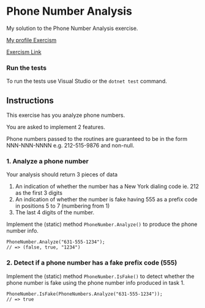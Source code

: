 # Phone Number Analysis

My solution to the Phone Number Analysis exercise.

[My profile Exercism](https://exercism.org/profiles/stefanilima)

[Exercism Link](https://exercism.org/tracks/csharp/exercises/phone-number-analysis)

### Run the tests

To run the tests use Visual Studio or the `dotnet test` command.

## Instructions

This exercise has you analyze phone numbers.

You are asked to implement 2 features.

Phone numbers passed to the routines are guaranteed to be in the form NNN-NNN-NNNN e.g. 212-515-9876 and non-null.

### 1. Analyze a phone number

Your analysis should return 3 pieces of data

1. An indication of whether the number has a New York dialing code ie. 212 as the first 3 digits
1. An indication of whether the number is fake having 555 as a prefix code in positions 5 to 7 (numbering from 1)
1. The last 4 digits of the number.

Implement the (static) method `PhoneNumber.Analyze()` to produce the phone number info.

```
PhoneNumber.Analyze("631-555-1234");
// => (false, true, "1234")
````

### 2. Detect if a phone number has a fake prefix code (555)

Implement the (static) method `PhoneNumber.IsFake()` to detect whether the phone number is fake using the phone number info produced in task 1.

```
PhoneNumber.IsFake(PhoneNumbers.Analyze("631-555-1234"));
// => true
```